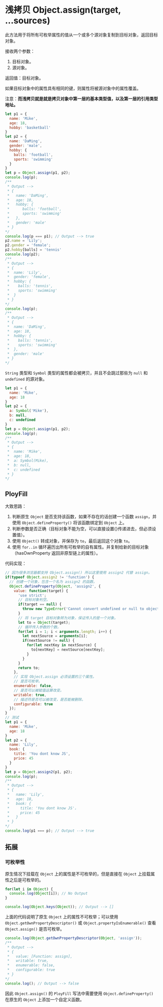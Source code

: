 # 浅拷贝 Object.assign(target, ...sources)

此方法用于将所有可枚举属性的值从一个或多个源对象复制到目标对象，返回目标对象。

接收两个参数：

1. 目标对象。
2. 源对象。

返回值：目标对象。

如果目标对象中的属性具有相同的键，则属性将被源对象中的属性覆盖。

注意：**而浅拷贝就是就是拷贝对象中第一层的基本类型值，以及第一层的引用类型地址。**

```js
let p1 = {
  name: 'Mike',
  age: 18,
  hobby: 'basketball'
}
let p2 = {
  name: 'DaMing',
  gender: 'male',
  hobby: {
    balls: 'football',
    sports: 'swimming'
  }
}
let p = Object.assign(p1, p2);
console.log(p);
/**
 * Output -->
 * {
 *   name: 'DaMing',
 *   age: 18,
 *   hobby: {
 *      balls: 'football',
 *      sports: 'swimming'
 *   },
 *   gender: 'male'
 * }
*/
console.log(p === p1); // Output --> true
p2.name = 'Lily';
p2.gender = 'female';
p2.hobby[balls] = 'tennis'
console.log(p2);
/**
 * Output -->
 * {
 *  name: 'Lily',
 *  gender: 'female',
 *  hobby: {
 *    balls: 'tennis',
 *    sports: 'swimming'
 *  }
 * }
*/
console.log(p);
/**
 * Output -->
 * {
 *  name: 'DaMing',
 *  age: 18,
 *  hobby: {
 *    balls: 'tennis',
 *    sports: 'swimming'
 *  },
 *  gender: 'male'
 * }
*/
```

`String` 类型和 `Symbol` 类型的属性都会被拷贝，并且不会跳过那些为 `null` 和 `undefined` 的源对象。

```js
let p1 = {
  name: 'Mike',
  age: 18
}
let p2 = {
  a: Symbol('Mike'),
  b: null,
  c: undefined
}
let p = Object.assign(p1, p2);
console.log(p);
/**
 * Output -->
 * {
 *  name: 'Mike',
 *  age: 18,
 *  a: Symbol(Mike),
 *  b: null,
 *  c: undefined
 * }
*/
```

## PloyFill

大致思路：

1. 判断原生 `Object` 是否支持该函数，如果不存在的话创建一个函数 `assign`，并使用 `Object.defineProperty()` 将该函数绑定到 `Object` 上。
2. 判断参数是否正确（目标对象不能为空，可以直接设置{}传递进去，但必须设置值）。
3. 使用 `Object()` 转成对象，并保存为 `to`，最后返回这个对象 `to`。
4. 使用 `for..in` 循环遍历出所有可枚举的自有属性。并复制给新的目标对象（hasOwnProperty 返回非原型链上的属性）。

代码实现：

```js
// 因为很多浏览器都支持 Object.assign() 所以这里使用 assign2 代替 assign。
if(typeof Object.assign2 != 'function') {
  // 创建一个对象，包含一个名为 assign2 的函数。
  Object.defineProperty(Object, 'assign2', {
    value: function(target) {
      'use strict';
      // 目标对象判空。
      if(target == null) {
        throw new TypeError('Cannot convert undefined or null to object');
      }
      // 将 target 目标对象转为对象，保证传入的是一个对象。
      let to = Object(target);
      // 循环传入参数的个数。
      for(let i = 1; i < arguments.length; i++) {
        let nextSource = arguments[i];
        if(nextSource != null) {
          for(let nextKey in nextSource) {
            to[nextKey] = nextSource[nextKey];
          }
        }
      }
      return to;
    },
    // 实现 Object.assign 必须设置的三个属性。
    // 是否可枚举。
    enumerable: false,
    // 是否可以被赋值运算改变。
    writable: true,
    // 描述符是否可以被改变，是否能被删除。
    configurable: true
  });
}
// 测试
let p1 = {
  name: 'Mike',
  age: 18
}
let p2 = {
  name: 'Lily',
  book: {
    title: 'You dont know JS',
    price: 45
  }
}
let p = Object.assign2(p1, p2);
console.log(p);
/**
 * Output -->
 * {
 *   name: 'Lily',
 *   age: 18,
 *   book: {
 *     title: 'You dont know JS'，
 *     price: 45
 *   }
 * }
*/
console.log(p1 === p); // Output --> true
```

## 拓展

### 可枚举性

原生情况下挂载在 `Object` 上的属性是不可枚举的，但是直接在 `Object` 上挂载属性之后是可枚举的。

```js
for(let i in Object) {
  console.log(Object[i]); // No Output
}

console.log(Object.keys(Object)); // Output --> []
```

上面的代码说明了原生 `Object` 上的属性不可枚举；可以使用 `Object.getOwnPropertyDescriptor()` 或 `Object.propertyIsEnumerable()` 查看 `Object.assign()` 是否可枚举。

```js
console.log(Object.getOwnPropertyDescriptor(Object, 'assign'));
/**
 * Output -->
 * {
 *   value: [Function: assign],
 *   writable: true,
 *   enumerable: false,
 *   configurable: true
 * }
*/
console.log(); // Output --> false
```

因此 `Object.assign()` 的 `PloyFill` 写法中需要使用 `Object.defineProperty()` 在原生的 `Object` 上添加一个自定义函数。
